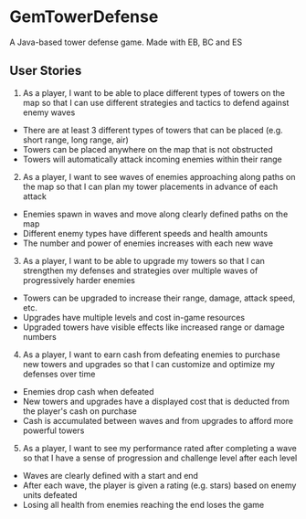 # GemTowerDefense
A Java-based tower defense game.  Made with EB, BC and ES

## User Stories
1. As a player, I want to be able to place different types of towers on the map so that I can use different strategies and tactics to defend against enemy waves

- There are at least 3 different types of towers that can be placed (e.g. short range, long range, air)
- Towers can be placed anywhere on the map that is not obstructed
- Towers will automatically attack incoming enemies within their range

2. As a player, I want to see waves of enemies approaching along paths on the map so that I can plan my tower placements in advance of each attack

-  Enemies spawn in waves and move along clearly defined paths on the map
- Different enemy types have different speeds and health amounts
- The number and power of enemies increases with each new wave

3. As a player, I want to be able to upgrade my towers so that I can strengthen my defenses and strategies over multiple waves of progressively harder enemies

- Towers can be upgraded to increase their range, damage, attack speed, etc.  
- Upgrades have multiple levels and cost in-game resources  
- Upgraded towers have visible effects like increased range or damage numbers  

4. As a player, I want to earn cash from defeating enemies to purchase new towers and upgrades so that I can customize and optimize my defenses over time

- Enemies drop cash when defeated
- New towers and upgrades have a displayed cost that is deducted from the player's cash on purchase  
- Cash is accumulated between waves and from upgrades to afford more powerful towers  

5. As a player, I want to see my performance rated after completing a wave so that I have a sense of progression and challenge level after each level

- Waves are clearly defined with a start and end
- After each wave, the player is given a rating (e.g. stars) based on enemy units defeated
- Losing all health from enemies reaching the end loses the game
